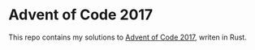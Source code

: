 # Advent of Code 2017

This repo contains my solutions to [Advent of Code 2017](http://adventofcode.com/2017), writen in Rust.
